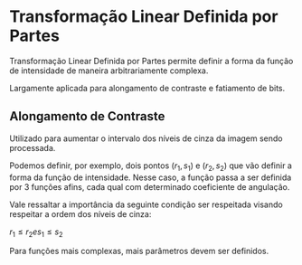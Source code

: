 # Transformação Linear Definida por Partes

Transformação Linear Definida por Partes permite definir a forma da função de intensidade de maneira arbitrariamente complexa.

Largamente aplicada para alongamento de contraste e fatiamento de bits.

## Alongamento de Contraste

Utilizado para aumentar o intervalo dos níveis de cinza da imagem sendo processada.

Podemos definir, por exemplo, dois pontos $(r_1, s_1)$ e $(r_2, s_2)$ que vão definir a forma da função de intensidade. Nesse caso, a função passa a ser definida por 3 funções afins, cada qual com determinado coeficiente de angulação.

Vale ressaltar a importância da seguinte condição ser respeitada visando respeitar a ordem dos níveis de cinza:

$r_1 \leq r_2 e s_1 \leq s_2$

Para funções mais complexas, mais parâmetros devem ser definidos.




